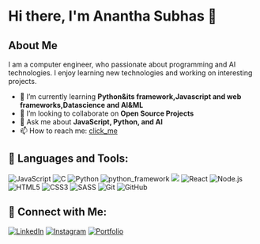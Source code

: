 # Hi there, I'm Anantha Subhas 👋

## About Me

I am a computer engineer, who passionate about programming and AI technologies. I enjoy learning new technologies and working on interesting projects.

- 🌱 I’m currently learning **Python&its framework,Javascript and web frameworks,Datascience and AI&ML**
- 👯 I’m looking to collaborate on **Open Source Projects**
- 💬 Ask me about **JavaScript, Python, and AI**
- 📫 How to reach me: [click_me](mailto:subhasannadurai333@gmail.com)


## 🚀 Languages and Tools:

![JavaScript](https://img.shields.io/badge/-JavaScript-F7DF1E?style=flat-square&logo=JavaScript&logoColor=black)
![C](https://img.shields.io/badge/-C-A8B9CC?style=flat-square&logoColor=white)
![Python](https://img.shields.io/badge/-Python-3776AB?style=flat-square&logo=Python&logoColor=white)
![python_framework](https://img.shields.io/badge/-Flask-000000?style=flat-square&logo=Flask&logoColor=white)
![](https://img.shields.io/badge/-Django-092E20?style=flat-square&logo=Django&logoColor=white)
![React](https://img.shields.io/badge/-React-61DAFB?style=flat-square&logo=React&logoColor=black)
![Node.js](https://img.shields.io/badge/-Node.js-339933?style=flat-square&logo=Node.js&logoColor=white)
![HTML5](https://img.shields.io/badge/-HTML5-E34F26?style=flat-square&logo=HTML5&logoColor=white)
![CSS3](https://img.shields.io/badge/-CSS3-1572B6?style=flat-square&logo=CSS3&logoColor=white)
![SASS](https://img.shields.io/badge/-Sass-CC6699?style=flat-square&logo=Sass&logoColor=white)
![Git](https://img.shields.io/badge/-Git-F05032?style=flat-square&logo=Git&logoColor=white)
![GitHub](https://img.shields.io/badge/-GitHub-181717?style=flat-square&logo=GitHub&logoColor=white)


## 🔗 Connect with Me:

[![LinkedIn](https://img.shields.io/badge/-LinkedIn-0A66C2?style=flat-square&logo=LinkedIn&logoColor=white)](www.linkedin.com/in/anantha-subhas)
[![Instagram](https://img.shields.io/badge/-Instagram-E4405F?style=flat-square&logo=Instagram&logoColor=white)](https://www.instagram.com/subhasannadurai/)
[![Portfolio](https://img.shields.io/badge/-Portfolio-000000?style=flat-square&logo=Portfolio&logoColor=white)]()
